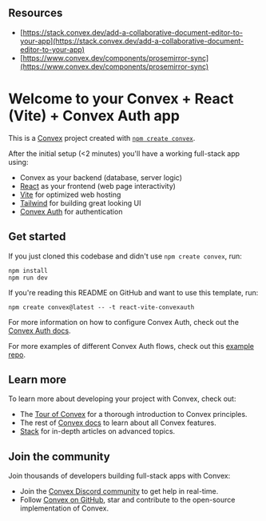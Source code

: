 ## Resources 

- [https://stack.convex.dev/add-a-collaborative-document-editor-to-your-app](https://stack.convex.dev/add-a-collaborative-document-editor-to-your-app) 
- [https://www.convex.dev/components/prosemirror-sync](https://www.convex.dev/components/prosemirror-sync) 


# Welcome to your Convex + React (Vite) + Convex Auth app

This is a [Convex](https://convex.dev/) project created with [`npm create convex`](https://www.npmjs.com/package/create-convex).

After the initial setup (<2 minutes) you'll have a working full-stack app using:

- Convex as your backend (database, server logic)
- [React](https://react.dev/) as your frontend (web page interactivity)
- [Vite](https://vitest.dev/) for optimized web hosting
- [Tailwind](https://tailwindcss.com/) for building great looking UI
- [Convex Auth](https://labs.convex.dev/auth) for authentication

## Get started

If you just cloned this codebase and didn't use `npm create convex`, run:

```
npm install
npm run dev
```

If you're reading this README on GitHub and want to use this template, run:

```
npm create convex@latest -- -t react-vite-convexauth
```

For more information on how to configure Convex Auth, check out the [Convex Auth docs](https://labs.convex.dev/auth/).

For more examples of different Convex Auth flows, check out this [example repo](https://www.convex.dev/templates/convex-auth).

## Learn more

To learn more about developing your project with Convex, check out:

- The [Tour of Convex](https://docs.convex.dev/get-started) for a thorough introduction to Convex principles.
- The rest of [Convex docs](https://docs.convex.dev/) to learn about all Convex features.
- [Stack](https://stack.convex.dev/) for in-depth articles on advanced topics.

## Join the community

Join thousands of developers building full-stack apps with Convex:

- Join the [Convex Discord community](https://convex.dev/community) to get help in real-time.
- Follow [Convex on GitHub](https://github.com/get-convex/), star and contribute to the open-source implementation of Convex.
